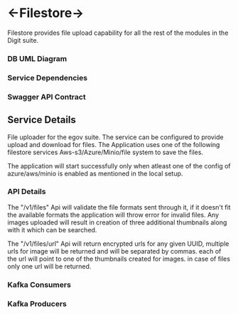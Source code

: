 
# <-Filestore->

Filestore provides file upload capability for all the rest of the modules in the Digit suite.

### DB UML Diagram




### Service Dependencies



### Swagger API Contract




## Service Details

File uploader for the egov suite. The service can be configured to provide upload and download for files. The Application uses one of the following filestore services Aws-s3/Azure/Minio/file system to save the files. 

The application will start successfully only when atleast one of the config of azure/aws/minio is enabled as mentioned in the local setup.

### API Details

The "/v1/files" Api will validate the file formats sent through it, if it doesn't fit the available formats the application will throw error for invalid files. Any images uploaded will result in creation of three additional thumbnails along with it which can be searched. 

The "/v1/files/url" Api will return encrypted urls for any given UUID, multiple urls for image will be returned and will be separated by commas. each of the url will point to one of the thumbnails created for images. in case of files only one url will be returned.


### Kafka Consumers

### Kafka Producers
